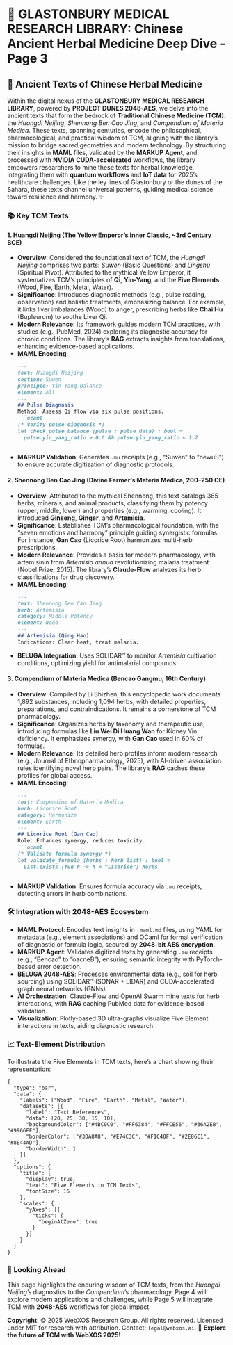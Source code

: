 # 🐪 GLASTONBURY MEDICAL RESEARCH LIBRARY: Chinese Ancient Herbal Medicine Deep Dive - Page 3

## 📜 Ancient Texts of Chinese Herbal Medicine

Within the digital nexus of the **GLASTONBURY MEDICAL RESEARCH LIBRARY**, powered by **PROJECT DUNES 2048-AES**, we delve into the ancient texts that form the bedrock of **Traditional Chinese Medicine (TCM)**: the *Huangdi Neijing*, *Shennong Ben Cao Jing*, and *Compendium of Materia Medica*. These texts, spanning centuries, encode the philosophical, pharmacological, and practical wisdom of TCM, aligning with the library’s mission to bridge sacred geometries and modern technology. By structuring their insights in **MAML** files, validated by the **MARKUP Agent**, and processed with **NVIDIA CUDA-accelerated** workflows, the library empowers researchers to mine these texts for herbal knowledge, integrating them with **quantum workflows** and **IoT data** for 2025’s healthcare challenges. Like the ley lines of Glastonbury or the dunes of the Sahara, these texts channel universal patterns, guiding medical science toward resilience and harmony. ✨

### 📚 Key TCM Texts

#### 1. Huangdi Neijing (The Yellow Emperor’s Inner Classic, ~3rd Century BCE)
- **Overview**: Considered the foundational text of TCM, the *Huangdi Neijing* comprises two parts: *Suwen* (Basic Questions) and *Lingshu* (Spiritual Pivot). Attributed to the mythical Yellow Emperor, it systematizes TCM’s principles of **Qi**, **Yin-Yang**, and the **Five Elements** (Wood, Fire, Earth, Metal, Water).
- **Significance**: Introduces diagnostic methods (e.g., pulse reading, observation) and holistic treatments, emphasizing balance. For example, it links liver imbalances (Wood) to anger, prescribing herbs like **Chai Hu** (Bupleurum) to soothe Liver Qi.
- **Modern Relevance**: Its framework guides modern TCM practices, with studies (e.g., PubMed, 2024) exploring its diagnostic accuracy for chronic conditions. The library’s **RAG** extracts insights from translations, enhancing evidence-based applications.
- **MAML Encoding**:
  ```markdown
  ---
  text: Huangdi Neijing
  section: Suwen
  principle: Yin-Yang Balance
  element: All
  ---
  ## Pulse Diagnosis
  Method: Assess Qi flow via six pulse positions.
  ```ocaml
  (* Verify pulse diagnosis *)
  let check_pulse_balance (pulse : pulse_data) : bool =
    pulse.yin_yang_ratio > 0.8 && pulse.yin_yang_ratio < 1.2
  ```
  ```
- **MARKUP Validation**: Generates `.mu` receipts (e.g., “Suwen” to “newuS”) to ensure accurate digitization of diagnostic protocols.

#### 2. Shennong Ben Cao Jing (Divine Farmer’s Materia Medica, 200–250 CE)
- **Overview**: Attributed to the mythical Shennong, this text catalogs 365 herbs, minerals, and animal products, classifying them by potency (upper, middle, lower) and properties (e.g., warming, cooling). It introduced **Ginseng**, **Ginger**, and **Artemisia**.
- **Significance**: Establishes TCM’s pharmacological foundation, with the “seven emotions and harmony” principle guiding synergistic formulas. For instance, **Gan Cao** (Licorice Root) harmonizes multi-herb prescriptions.
- **Modern Relevance**: Provides a basis for modern pharmacology, with artemisinin from *Artemisia annua* revolutionizing malaria treatment (Nobel Prize, 2015). The library’s **Claude-Flow** analyzes its herb classifications for drug discovery.
- **MAML Encoding**:
  ```markdown
  ---
  text: Shennong Ben Cao Jing
  herb: Artemisia
  category: Middle Potency
  element: Wood
  ---
  ## Artemisia (Qing Hao)
  Indications: Clear heat, treat malaria.
  ```
- **BELUGA Integration**: Uses SOLIDAR™ to monitor *Artemisia* cultivation conditions, optimizing yield for antimalarial compounds.

#### 3. Compendium of Materia Medica (Bencao Gangmu, 16th Century)
- **Overview**: Compiled by Li Shizhen, this encyclopedic work documents 1,892 substances, including 1,094 herbs, with detailed properties, preparations, and contraindications. It remains a cornerstone of TCM pharmacology.
- **Significance**: Organizes herbs by taxonomy and therapeutic use, introducing formulas like **Liu Wei Di Huang Wan** for Kidney Yin deficiency. It emphasizes synergy, with **Gan Cao** used in 60% of formulas.
- **Modern Relevance**: Its detailed herb profiles inform modern research (e.g., Journal of Ethnopharmacology, 2025), with AI-driven association rules identifying novel herb pairs. The library’s **RAG** caches these profiles for global access.
- **MAML Encoding**:
  ```markdown
  ---
  text: Compendium of Materia Medica
  herb: Licorice Root
  category: Harmonize
  element: Earth
  ---
  ## Licorice Root (Gan Cao)
  Role: Enhances synergy, reduces toxicity.
  ```ocaml
  (* Validate formula synergy *)
  let validate_formula (herbs : herb list) : bool =
    List.exists (fun h -> h = "Licorice") herbs
  ```
  ```
- **MARKUP Validation**: Ensures formula accuracy via `.mu` receipts, detecting errors in herb combinations.

### 🛠️ Integration with 2048-AES Ecosystem
- **MAML Protocol**: Encodes text insights in `.maml.md` files, using YAML for metadata (e.g., element associations) and OCaml for formal verification of diagnostic or formula logic, secured by **2048-bit AES encryption**.
- **MARKUP Agent**: Validates digitized texts by generating `.mu` receipts (e.g., “Bencao” to “oacneB”), ensuring semantic integrity with PyTorch-based error detection.
- **BELUGA 2048-AES**: Processes environmental data (e.g., soil for herb sourcing) using SOLIDAR™ (SONAR + LIDAR) and CUDA-accelerated graph neural networks (GNNs).
- **AI Orchestration**: Claude-Flow and OpenAI Swarm mine texts for herb interactions, with **RAG** caching PubMed data for evidence-based validation.
- **Visualization**: Plotly-based 3D ultra-graphs visualize Five Element interactions in texts, aiding diagnostic research.

### 📈 Text-Element Distribution
To illustrate the Five Elements in TCM texts, here’s a chart showing their representation:

```chartjs
{
  "type": "bar",
  "data": {
    "labels": ["Wood", "Fire", "Earth", "Metal", "Water"],
    "datasets": [{
      "label": "Text References",
      "data": [20, 25, 30, 15, 10],
      "backgroundColor": ["#4BC0C0", "#FF6384", "#FFCE56", "#36A2EB", "#9966FF"],
      "borderColor": ["#3DA8A8", "#E74C3C", "#F1C40F", "#2E86C1", "#8E44AD"],
      "borderWidth": 1
    }]
  },
  "options": {
    "title": {
      "display": true,
      "text": "Five Elements in TCM Texts",
      "fontSize": 16
    },
    "scales": {
      "yAxes": [{
        "ticks": {
          "beginAtZero": true
        }
      }]
    }
  }
}
```

### 🔮 Looking Ahead
This page highlights the enduring wisdom of TCM texts, from the *Huangdi Neijing*’s diagnostics to the *Compendium*’s pharmacology. Page 4 will explore modern applications and challenges, while Page 5 will integrate TCM with **2048-AES** workflows for global impact.

**Copyright**: © 2025 WebXOS Research Group. All rights reserved. Licensed under MIT for research with attribution. Contact: `legal@webxos.ai`. 🐪 **Explore the future of TCM with WebXOS 2025!**
